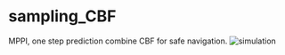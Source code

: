 # sampling_CBF
MPPI, one step prediction combine CBF for safe navigation.
![simulation](https://github.com/user-attachments/assets/003231c9-8479-4c48-ba36-e4606682482a)
